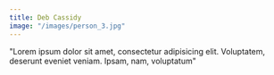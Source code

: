 ```yaml
---
title: Deb Cassidy
image: "/images/person_3.jpg"
---
```


"Lorem ipsum dolor sit amet, consectetur adipisicing elit. Voluptatem, deserunt eveniet veniam. Ipsam, nam, voluptatum"